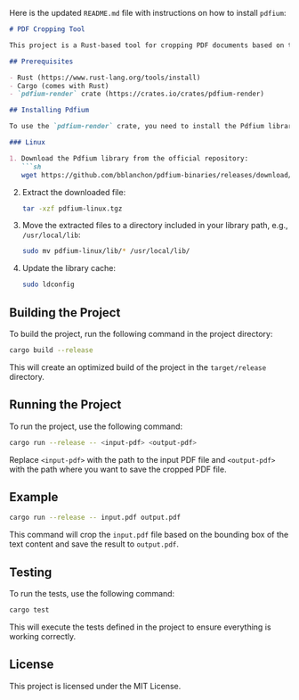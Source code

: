 Here is the updated `README.md` file with instructions on how to install `pdfium`:

```markdown
# PDF Cropping Tool

This project is a Rust-based tool for cropping PDF documents based on the bounding box of the text content.

## Prerequisites

- Rust (https://www.rust-lang.org/tools/install)
- Cargo (comes with Rust)
- `pdfium-render` crate (https://crates.io/crates/pdfium-render)

## Installing Pdfium

To use the `pdfium-render` crate, you need to install the Pdfium library. Follow the instructions below based on your operating system:

### Linux

1. Download the Pdfium library from the official repository:
   ```sh
   wget https://github.com/bblanchon/pdfium-binaries/releases/download/chromium%2F4706/pdfium-linux.tgz
   ```

2. Extract the downloaded file:
   ```sh
   tar -xzf pdfium-linux.tgz
   ```

3. Move the extracted files to a directory included in your library path, e.g., `/usr/local/lib`:
   ```sh
   sudo mv pdfium-linux/lib/* /usr/local/lib/
   ```

4. Update the library cache:
   ```sh
   sudo ldconfig
   ```

## Building the Project

To build the project, run the following command in the project directory:

```sh
cargo build --release
```

This will create an optimized build of the project in the `target/release` directory.

## Running the Project

To run the project, use the following command:

```sh
cargo run --release -- <input-pdf> <output-pdf>
```

Replace `<input-pdf>` with the path to the input PDF file and `<output-pdf>` with the path where you want to save the cropped PDF file.

## Example

```sh
cargo run --release -- input.pdf output.pdf
```

This command will crop the `input.pdf` file based on the bounding box of the text content and save the result to `output.pdf`.

## Testing

To run the tests, use the following command:

```sh
cargo test
```

This will execute the tests defined in the project to ensure everything is working correctly.

## License

This project is licensed under the MIT License.
```